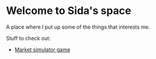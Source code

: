 # Welcome to Sida's space

A place where I put up some of the things that interests me.

Stuff to check out:
- [Market simulator game](app/market_simulator/market_simulator.html)
